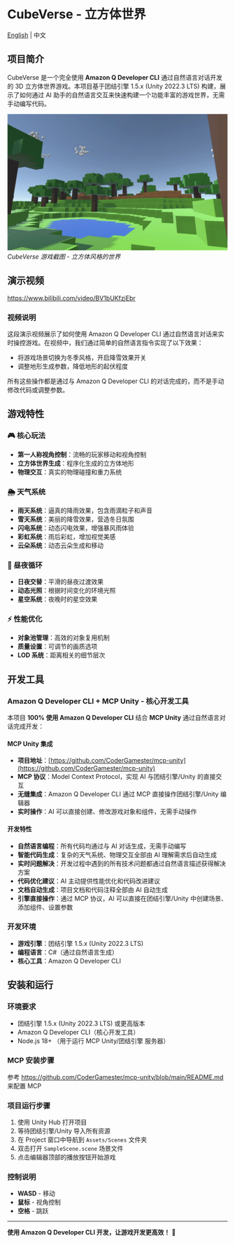 # CubeVerse - 立方体世界

[English](README_EN.md) | 中文

## 项目简介

CubeVerse 是一个完全使用 **Amazon Q Developer CLI** 通过自然语言对话开发的 3D 立方体世界游戏。本项目基于团结引擎 1.5.x (Unity 2022.3 LTS) 构建，展示了如何通过 AI 助手的自然语言交互来快速构建一个功能丰富的游戏世界，无需手动编写代码。

![游戏截图](Assets/Resources/showcase.png)
*CubeVerse 游戏截图 - 立方体风格的世界*

## 演示视频

https://www.bilibili.com/video/BV1bUKfzjEbr

### 视频说明

这段演示视频展示了如何使用 Amazon Q Developer CLI 通过自然语言对话来实时操控游戏。在视频中，我们通过简单的自然语言指令实现了以下效果：

- 将游戏场景切换为冬季风格，开启降雪效果开关
- 调整地形生成参数，降低地形的起伏程度

所有这些操作都是通过与 Amazon Q Developer CLI 的对话完成的，而不是手动修改代码或调整参数。

## 游戏特性

### 🎮 核心玩法
- **第一人称视角控制**：流畅的玩家移动和视角控制
- **立方体世界生成**：程序化生成的立方体地形
- **物理交互**：真实的物理碰撞和重力系统

### 🌦️ 天气系统
- **雨天系统**：逼真的降雨效果，包含雨滴粒子和声音
- **雪天系统**：美丽的降雪效果，营造冬日氛围
- **闪电系统**：动态闪电效果，增强暴风雨体验
- **彩虹系统**：雨后彩虹，增加视觉美感
- **云朵系统**：动态云朵生成和移动

### 🌅 昼夜循环
- **日夜交替**：平滑的昼夜过渡效果
- **动态光照**：根据时间变化的环境光照
- **星空系统**：夜晚时的星空效果

### ⚡ 性能优化
- **对象池管理**：高效的对象复用机制
- **质量设置**：可调节的画质选项
- **LOD 系统**：距离相关的细节层次

## 开发工具

### Amazon Q Developer CLI + MCP Unity - 核心开发工具
本项目 **100% 使用 Amazon Q Developer CLI** 结合 **MCP Unity** 通过自然语言对话完成开发：

#### MCP Unity 集成
- **项目地址**：[https://github.com/CoderGamester/mcp-unity](https://github.com/CoderGamester/mcp-unity)
- **MCP 协议**：Model Context Protocol，实现 AI 与团结引擎/Unity 的直接交互
- **无缝集成**：Amazon Q Developer CLI 通过 MCP 直接操作团结引擎/Unity 编辑器
- **实时操作**：AI 可以直接创建、修改游戏对象和组件，无需手动操作

#### 开发特性
- **自然语言编程**：所有代码均通过与 AI 对话生成，无需手动编写
- **智能代码生成**：复杂的天气系统、物理交互全部由 AI 理解需求后自动生成
- **实时问题解决**：开发过程中遇到的所有技术问题都通过自然语言描述获得解决方案
- **代码优化建议**：AI 主动提供性能优化和代码改进建议
- **文档自动生成**：项目文档和代码注释全部由 AI 自动生成
- **引擎直接操作**：通过 MCP 协议，AI 可以直接在团结引擎/Unity 中创建场景、添加组件、设置参数

### 开发环境
- **游戏引擎**：团结引擎 1.5.x (Unity 2022.3 LTS)
- **编程语言**：C#（通过自然语言生成）
- **核心工具**：Amazon Q Developer CLI

## 安装和运行

### 环境要求
- 团结引擎 1.5.x (Unity 2022.3 LTS) 或更高版本
- Amazon Q Developer CLI（核心开发工具）
- Node.js 18+ （用于运行 MCP Unity/团结引擎 服务器）

### MCP 安装步骤
参考 https://github.com/CoderGamester/mcp-unity/blob/main/README.md 来配置 MCP

### 项目运行步骤
1. 使用 Unity Hub 打开项目
2. 等待团结引擎/Unity 导入所有资源
3. 在 Project 窗口中导航到 `Assets/Scenes` 文件夹
4. 双击打开 `SampleScene.scene` 场景文件
5. 点击编辑器顶部的播放按钮开始游戏

### 控制说明
- **WASD** - 移动
- **鼠标** - 视角控制
- **空格** - 跳跃

---

**使用 Amazon Q Developer CLI 开发，让游戏开发更高效！** 🚀
